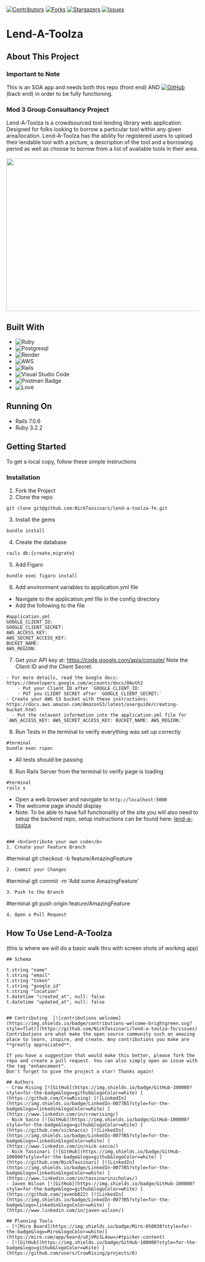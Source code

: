 [![Contributors](https://img.shields.io/github/contributors/NickTassinari/lend-a-toolza-fe.svg)](https://github.com/NickTassinari/lend-a-toolza-fe/graphs/contributors)
[![Forks](https://img.shields.io/github/forks/NickTassinari/lend-a-toolza-fe.svg)](https://github.com/NickTassinari/lend-a-toolza-fe/forks)
[![Stargazers](https://img.shields.io/github/stars/NickTassinari/lend-a-toolza-fe.svg)](https://github.com/NickTassinari/lend-a-toolza-fe/stargazers)
[![Issues](https://img.shields.io/github/issues/NickTassinari/lend-a-toolza-fe.svg)](https://github.com/NickTassinari/lend-a-toolza-fe/issues)

# Lend-A-Toolza



## About This Project
### Important to Note
This is an SOA app and needs both this repo (front end) AND [![GitHub](https://img.shields.io/badge/GitHub-100000?style=for-the-badge&logo=github&logoColor=white) ](https://github.com/sicknacco/lend-a-toolza-be) (back end) in order to be fully functioning.

### Mod 3 Group Consultancy Project
Lend-A-Toolza is a crowdsourced tool lending library web application. Designed for folks looking to borrow a particular tool within any given area/location. Lend-A-Toolza has the ability for registered users to upload their lendable tool with a picture, a description of the tool and a borrowing period as well as choose to borrow from a list of available tools in their area.
                                                  <br><br>
                    <img src="https://149845544.v2.pressablecdn.com/wp-content/uploads/2018/12/blog_top-image_tools.jpg" width="600" height="400">
                    

## Built With
* ![Ruby](https://img.shields.io/badge/ruby-%23CC342D.svg?style=for-the-badge&logo=ruby&logoColor=white)
* ![Postgresql](https://img.shields.io/badge/PostgreSQL-316192?style=for-the-badge&logo=postgresql&logoColor=white)
* ![Render](https://img.shields.io/badge/Render-%46E3B7.svg?style=for-the-badge&logo=render&logoColor=white)
* ![AWS](https://img.shields.io/badge/AWS-%23FF9900.svg?style=for-the-badge&logo=amazon-aws&logoColor=white)
* ![Rails](https://img.shields.io/badge/rails-%23CC0000.svg?style=for-the-badge&logo=ruby-on-rails&logoColor=white)
* ![Visual Studio Code](https://img.shields.io/badge/Visual%20Studio%20Code-0078d7.svg?style=for-the-badge&logo=visual-studio-code&logoColor=white)
* ![Postman Badge](https://img.shields.io/badge/Postman-FF6C37?logo=postman&logoColor=fff&style=for-the-badge)
* ![Love](https://ForTheBadge.com/images/badges/built-with-love.svg)

## Running On
  - Rails 7.0.6
  - Ruby 3.2.2

## <b>Getting Started</b>

To get a local copy, follow these simple instructions

### <b>Installation</b>

1. Fork the Project
2. Clone the repo 
``` 
git clone git@github.com:NickTassinari/lend-a-toolza-fe.git
```
3. Install the gems
```
bundle install
```
4. Create the database
```
rails db:{create,migrate}
```
5. Add Figaro
```
bundle exec figaro install
```
6. Add environment variables to application.yml file
  - Navigate to the application.yml file in the config directory
  - Add the following to the file
``` 
#application.yml
GOOGLE_CLIENT_ID: 
GOOGLE_CLIENT_SECRET:
AWS_ACCESS_KEY: 
AWS_SECRET_ACCESS_KEY: 
BUCKET_NAME: 
AWS_REGION: 
```
7. Get your API key at: https://code.google.com/apis/console/ Note the Client ID and the Client Secret.
```
- For more details, read the Google docs: https://developers.google.com/accounts/docs/OAuth2
    - Put your Client ID after `GOOGLE_CLIENT_ID:`
    - PUT you CLIENT SECRET after `GOOGLE_CLIENT_SECRET:`
- Create your AWS S3 bucket with these instructions: https://docs.aws.amazon.com/AmazonS3/latest/userguide/creating-bucket.html
  - Put the relavent information into the application.yml file for `AWS_ACCESS_KEY: AWS_SECRET_ACCESS_KEY: BUCKET_NAME: AWS_REGION:` 
```
8. Run Tests in the terminal to verify everything was set up correctly
```
#terminal
bundle exec rspec
```
- All tests should be passing
8. Run Rails Server from the terminal to verify page is loading
```
#terminal
rails s
```
- Open a web browser and navigate to `http://localhost:5000`
- The welcome page should display
- Note: To be able to have full functionality of the site you will also need to setup the backend repo, setup instructions can be found here: [lend-a-toolza](https://github.com/NickTassinari/lend-a-toolza-fe)
```

### <b>Contribute your own code</b>
1. Create your Feature Branch 
```
#terminal
git checkout -b feature/AmazingFeature
```
2. Commit your Changes 
```
#terminal
git commit -m 'Add some AmazingFeature' 
```
3. Push to the Branch 
```
#terminal
git push origin feature/AmazingFeature
```
4. Open a Pull Request
```
## How To Use Lend-A-Toolza
 (this is where we will do a basic walk thru with screen shots of working app)
 ```
## Schema
```
    t.string "name"
    t.string "email"
    t.string "token"
    t.string "google_id"
    t.string "location"
    t.datetime "created_at", null: false
    t.datetime "updated_at", null: false
```

## Contributing  [![contributions welcome](https://img.shields.io/badge/contributions-welcome-brightgreen.svg?style=flat)](https://github.com/NickTassinari/lend-a-toolza-fe/issues)
Contributions are what make the open source community such an amazing place to learn, inspire, and create. Any contributions you make are **greatly appreciated**.

If you have a suggestion that would make this better, please fork the repo and create a pull request. You can also simply open an issue with the tag "enhancement".
Don't forget to give the project a star! Thanks again!

## Authors
- Crow Rising [![GitHub](https://img.shields.io/badge/GitHub-100000?style=for-the-badge&logo=github&logoColor=white) ](https://github.com/CrowRising) [![LinkedIn](https://img.shields.io/badge/LinkedIn-0077B5?style=for-the-badge&logo=linkedin&logoColor=white) ](https://www.linkedin.com/in/crowrising/)
- Nick Sacco [![GitHub](https://img.shields.io/badge/GitHub-100000?style=for-the-badge&logo=github&logoColor=white) ](https://github.com/sicknacco) [![LinkedIn](https://img.shields.io/badge/LinkedIn-0077B5?style=for-the-badge&logo=linkedin&logoColor=white) ](https://www.linkedin.com/in/nick-sacco/)
- Nick Tassinari [![GitHub](https://img.shields.io/badge/GitHub-100000?style=for-the-badge&logo=github&logoColor=white) ](https://github.com/NickTassinari) [![LinkedIn](https://img.shields.io/badge/LinkedIn-0077B5?style=for-the-badge&logo=linkedin&logoColor=white) ](https://www.linkedin.com/in/tassinarinicholas/)
- Javen Wilson [![GitHub](https://img.shields.io/badge/GitHub-100000?style=for-the-badge&logo=github&logoColor=white) ](https://github.com/javenb022) [![LinkedIn](https://img.shields.io/badge/LinkedIn-0077B5?style=for-the-badge&logo=linkedin&logoColor=white) ](https://www.linkedin.com/in/javen-wilson/)

## Planning Tools
- [![Miro Board](https://img.shields.io/badge/Miro-050038?style=for-the-badge&logo=Miro&logoColor=white)](https://miro.com/app/board/uXjVMz1L4ow=/#tpicker-content)
- [![GitHub](https://img.shields.io/badge/GitHub-100000?style=for-the-badge&logo=github&logoColor=white) ](https://github.com/users/CrowRising/projects/6)